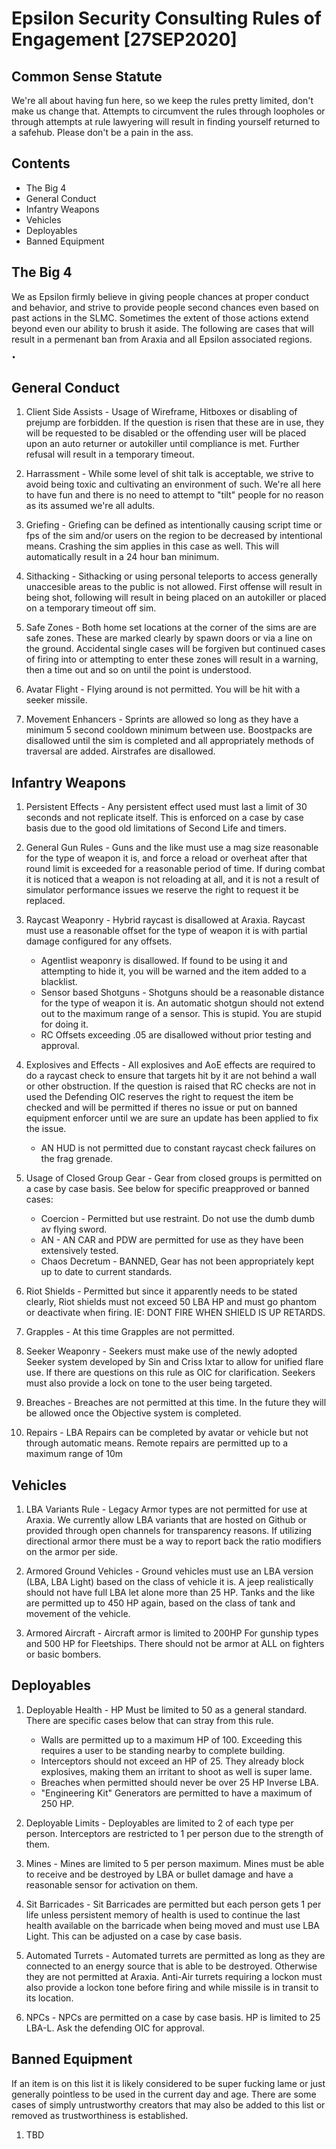 # Epsilon Security Consulting Rules of Engagement [27SEP2020]


## Common Sense Statute

  We're all about having fun here, so we keep the rules pretty limited, don't make us change that. Attempts to circumvent the rules through loopholes or through attempts at rule lawyering will result in finding yourself returned to a safehub. Please don't be a pain in the ass.

## Contents

- The Big 4
- General Conduct
- Infantry Weapons
- Vehicles
- Deployables
- Banned Equipment

## The Big 4

  We as Epsilon firmly believe in giving people chances at proper conduct and behavior, and strive to provide people second chances even based on past actions in the SLMC. Sometimes the extent of those actions extend beyond even our ability to brush it aside. The following are cases that will result in a permenant ban from Araxia and all Epsilon associated regions.
  
    • 
  
## General Conduct

1. Client Side Assists - Usage of Wireframe, Hitboxes or disabling of prejump are forbidden. If the question is risen that these are in use, they will be requested to be disabled or the offending user will be placed upon an auto returner or autokiller until compliance is met. Further refusal will result in a temporary timeout. 

2. Harrassment - While some level of shit talk is acceptable, we strive to avoid being toxic and cultivating an environment of such. We're all here to have fun and there is no need to attempt to "tilt" people for no reason as its assumed we're all adults.

3. Griefing - Griefing can be defined as intentionally causing script time or fps of the sim and/or users on the region to be decreased by intentional means. Crashing the sim applies in this case as well. This will automatically result in a 24 hour ban minimum.

4. Sithacking - Sithacking or using personal teleports to access generally unaccesible areas to the public is not allowed. First offense will result in being shot, following will result in being placed on an autokiller or placed on a temporary timeout off sim.

5. Safe Zones - Both home set locations at the corner of the sims are are safe zones. These are marked clearly by spawn doors or via a line on the ground. Accidental single cases will be forgiven but continued cases of firing into or attempting to enter these zones will result in a warning, then a time out and so on until the point is understood.

6. Avatar Flight - Flying around is not permitted. You will be hit with a seeker missile.

7. Movement Enhancers - Sprints are allowed so long as they have a minimum 5 second cooldown minimum between use. Boostpacks are disallowed until the sim is completed and all appropriately methods of traversal are added. Airstrafes are disallowed.


## Infantry Weapons

1. Persistent Effects - Any persistent effect used must last a limit of 30 seconds and not replicate itself. This is enforced on a case by case basis due to the good old limitations of Second Life and timers. 

2. General Gun Rules - Guns and the like must use a mag size reasonable for the type of weapon it is, and force a reload or overheat after that round limit is exceeded for a reasonable period of time. If during combat it is noticed that a weapon is not reloading at all, and it is not a result of simulator performance issues we reserve the right to request it be replaced.

3. Raycast Weaponry - Hybrid raycast is disallowed at Araxia. Raycast must use a reasonable offset for the type of weapon it is with partial damage configured for any offsets.
    - Agentlist weaponry is disallowed. If found to be using it and attempting to hide it, you will be warned and the item added to a blacklist.
    - Sensor based Shotguns - Shotguns should be a reasonable distance for the type of weapon it is. An automatic shotgun should not extend out to the maximum range of a sensor.        This is stupid. You are stupid for doing it.
    - RC Offsets exceeding .05 are disallowed without prior testing and approval. 
    
4. Explosives and Effects - All explosives and AoE effects are required to do a raycast check to ensure that targets hit by it are not behind a wall or other obstruction. If the question is raised that RC checks are not in used the Defending OIC reserves the right to request the item be checked and will be permitted if theres no issue or put on banned equipment enforcer until we are sure an update has been applied to fix the issue.
    - AN HUD is not permitted due to constant raycast check failures on the frag grenade.
    
5. Usage of Closed Group Gear - Gear from closed groups is permitted on a case by case basis. See below for specific preapproved or banned cases:
    - Coercion - Permitted but use restraint. Do not use the dumb dumb av flying sword.
    - AN - AN CAR and PDW are permitted for use as they have been extensively tested.
    - Chaos Decretum - BANNED, Gear has not been appropriately kept up to date to current standards.
    
6. Riot Shields - Permitted but since it apparently needs to be stated clearly, Riot shields must not exceed 50 LBA HP and must go phantom or deactivate when firing. IE: DONT FIRE WHEN SHIELD IS UP RETARDS.

7. Grapples - At this time Grapples are not permitted. 

8. Seeker Weaponry - Seekers must make use of the newly adopted Seeker system developed by Sin and Criss Ixtar to allow for unified flare use. If there are questions on this rule as OIC for clarification. Seekers must also provide a lock on tone to the user being targeted.

9. Breaches - Breaches are not permitted at this time. In the future they will be allowed once the Objective system is completed.

10. Repairs - LBA Repairs can be completed by avatar or vehicle but not through automatic means. Remote repairs are permitted up to a maximum range of 10m


## Vehicles

1. LBA Variants Rule - Legacy Armor types are not permitted for use at Araxia. We currently allow LBA variants that are hosted on Github or provided through open channels for transparency reasons. If utilizing directional armor there must be a way to report back the ratio modifiers on the armor per side.

2. Armored Ground Vehicles - Ground vehicles must use an LBA version (LBA, LBA Light) based on the class of vehicle it is. A jeep realistically should not have full LBA let alone more than 25 HP. Tanks and the like are permitted up to 450 HP again, based on the class of tank and movement of the vehicle. 

3. Armored Aircraft - Aircraft armor is limited to 200HP For gunship types and 500 HP for Fleetships. There should not be armor at ALL on fighters or basic bombers. 

## Deployables

1. Deployable Health - HP Must be limited to 50 as a general standard. There are specific cases below that can stray from this rule.
    - Walls are permitted up to a maximum HP of 100. Exceeding this requires a user to be standing nearby to complete building. 
    - Interceptors should not exceed an HP of 25. They already block explosives, making them an irritant to shoot as well is super lame.
    - Breaches when permitted should never be over 25 HP Inverse LBA.
    - "Engineering Kit" Generators are permitted to have a maximum of 250 HP.

2. Deployable Limits - Deployables are limited to 2 of each type per person. Interceptors are restricted to 1 per person due to the strength of them.

3. Mines - Mines are limited to 5 per person maximum. Mines must be able to receive and be destroyed by LBA or bullet damage and have a reasonable sensor for activation on them. 

4. Sit Barricades - Sit Barricades are permitted but each person gets 1 per life unless persistent memory of health is used to continue the last health available on the barricade when being moved and must use LBA Light. This can be adjusted on a case by case basis.

5. Automated Turrets - Automated turrets are permitted as long as they are connected to an energy source that is able to be destroyed. Otherwise they are not permitted at Araxia. Anti-Air turrets requiring a lockon must also provide a lockon tone before firing and while missile is in transit to its location.

6. NPCs - NPCs are permitted on a case by case basis. HP is limited to 25 LBA-L. Ask the defending OIC for approval. 


## Banned Equipment

  If an item is on this list it is likely considered to be super fucking lame or just generally pointless to be used in the current day and age. There are some cases of simply untrustworthy creators that may also be added to this list or removed as trustworthiness is established.
  
  1. TBD
